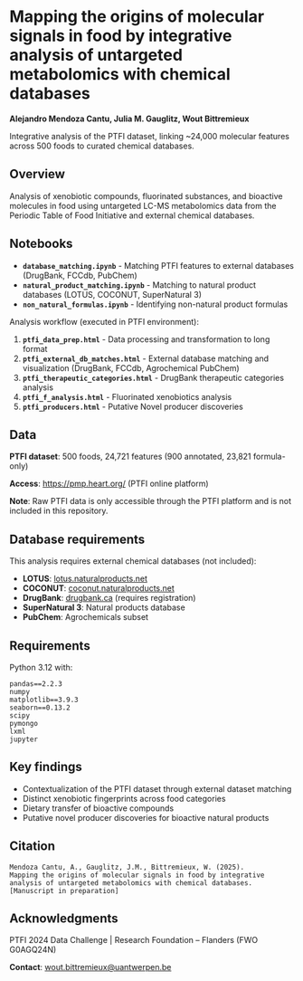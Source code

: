 # Mapping the origins of molecular signals in food by integrative analysis of untargeted metabolomics with chemical databases

**Alejandro Mendoza Cantu, Julia M. Gauglitz, Wout Bittremieux**

Integrative analysis of the PTFI dataset, linking ~24,000 molecular features across 500 foods to curated chemical databases.

## Overview

Analysis of xenobiotic compounds, fluorinated substances, and bioactive molecules in food using untargeted LC-MS metabolomics data from the Periodic Table of Food Initiative and external chemical databases.

## Notebooks

- **`database_matching.ipynb`** - Matching PTFI features to external databases (DrugBank, FCCdb, PubChem)
- **`natural_product_matching.ipynb`** - Matching to natural product databases (LOTUS, COCONUT, SuperNatural 3)
- **`non_natural_formulas.ipynb`** - Identifying non-natural product formulas

Analysis workflow (executed in PTFI environment):

1. **`ptfi_data_prep.html`** - Data processing and transformation to long format
2. **`ptfi_external_db_matches.html`** - External database matching and visualization (DrugBank, FCCdb, Agrochemical PubChem)
3. **`ptfi_therapeutic_categories.html`** - DrugBank therapeutic categories analysis
4. **`ptfi_f_analysis.html`** - Fluorinated xenobiotics analysis
5. **`ptfi_producers.html`** - Putative Novel producer discoveries

## Data

**PTFI dataset**: 500 foods, 24,721 features (900 annotated, 23,821 formula-only)

**Access**: https://pmp.heart.org/ (PTFI online platform)

**Note**: Raw PTFI data is only accessible through the PTFI platform and is not included in this repository.

## Database requirements

This analysis requires external chemical databases (not included):

- **LOTUS**: [lotus.naturalproducts.net](https://lotus.naturalproducts.net/)
- **COCONUT**: [coconut.naturalproducts.net](https://coconut.naturalproducts.net/download)
- **DrugBank**: [drugbank.ca](https://www.drugbank.ca/) (requires registration)
- **SuperNatural 3**: Natural products database
- **PubChem**: Agrochemicals subset

## Requirements

Python 3.12 with:
```
pandas==2.2.3
numpy
matplotlib==3.9.3
seaborn==0.13.2
scipy
pymongo
lxml
jupyter
```


## Key findings

- Contextualization of the PTFI dataset through external dataset matching
- Distinct xenobiotic fingerprints across food categories  
- Dietary transfer of bioactive compounds
- Putative novel producer discoveries for bioactive natural products

## Citation
```
Mendoza Cantu, A., Gauglitz, J.M., Bittremieux, W. (2025). 
Mapping the origins of molecular signals in food by integrative 
analysis of untargeted metabolomics with chemical databases. 
[Manuscript in preparation]
```

## Acknowledgments

PTFI 2024 Data Challenge | Research Foundation – Flanders (FWO G0AGQ24N)

**Contact**: wout.bittremieux@uantwerpen.be
